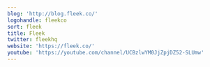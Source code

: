 ```yaml
---
blog: 'http://blog.fleek.co/'
logohandle: fleekco
sort: fleek
title: Fleek
twitter: fleekhq
website: 'https://fleek.co/'
youtube: 'https://youtube.com/channel/UCBzlwYM0JjZpjDZ52-SLUmw'
---
```

